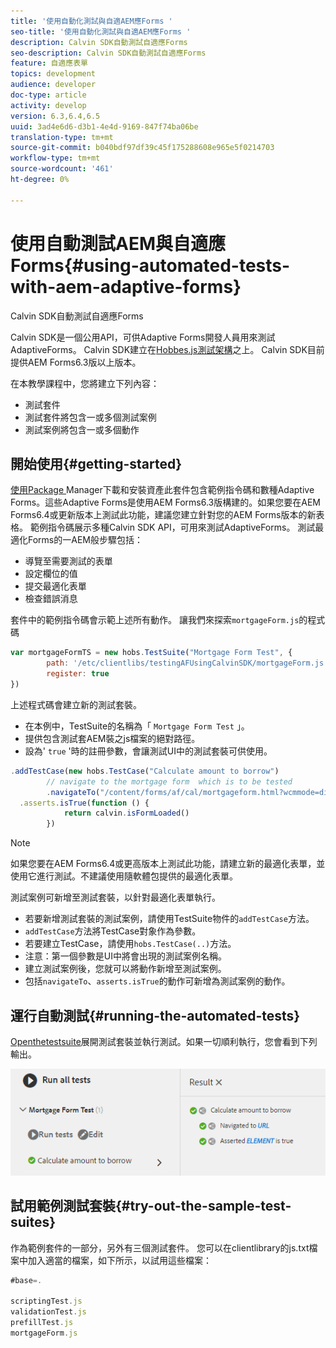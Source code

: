 ```yaml
---
title: '使用自動化測試與自適AEM應Forms '
seo-title: '使用自動化測試與自適AEM應Forms '
description: Calvin SDK自動測試自適應Forms
seo-description: Calvin SDK自動測試自適應Forms
feature: 自適應表單
topics: development
audience: developer
doc-type: article
activity: develop
version: 6.3,6.4,6.5
uuid: 3ad4e6d6-d3b1-4e4d-9169-847f74ba06be
translation-type: tm+mt
source-git-commit: b040bdf97df39c45f175288608e965e5f0214703
workflow-type: tm+mt
source-wordcount: '461'
ht-degree: 0%

---
```



# 使用自動測試AEM與自適應Forms{#using-automated-tests-with-aem-adaptive-forms}

Calvin SDK自動測試自適應Forms

Calvin SDK是一個公用API，可供Adaptive Forms開發人員用來測試AdaptiveForms。 Calvin SDK建立在[Hobbes.js測試架構](https://docs.adobe.com/docs/en/aem/6-3/develop/ref/test-api/index.html)之上。 Calvin SDK目前提供AEM Forms6.3版以上版本。

在本教學課程中，您將建立下列內容：

* 測試套件
* 測試套件將包含一或多個測試案例
* 測試案例將包含一或多個動作

## 開始使用{#getting-started}

[使用Package ](assets/testingadaptiveformsusingcalvinsdk1.zip)Manager下載和安裝資產此套件包含範例指令碼和數種Adaptive Forms。這些Adaptive Forms是使用AEM Forms6.3版構建的。如果您要在AEM Forms6.4或更新版本上測試此功能，建議您建立針對您的AEM Forms版本的新表格。 範例指令碼展示多種Calvin SDK API，可用來測試AdaptiveForms。 測試最適化Forms的一AEM般步驟包括：

* 導覽至需要測試的表單
* 設定欄位的值
* 提交最適化表單
* 檢查錯誤消息

套件中的範例指令碼會示範上述所有動作。
讓我們來探索`mortgageForm.js`的程式碼

```javascript
var mortgageFormTS = new hobs.TestSuite("Mortgage Form Test", {
        path: '/etc/clientlibs/testingAFUsingCalvinSDK/mortgageForm.js',
        register: true
})
```

上述程式碼會建立新的測試套裝。

* 在本例中，TestSuite的名稱為「 `Mortgage Form Test` 」。
* 提供包含測試套AEM裝之js檔案的絕對路徑。
* 設為&#39; `true` &#39;時的註冊參數，會讓測試UI中的測試套裝可供使用。

```javascript
.addTestCase(new hobs.TestCase("Calculate amount to borrow")
        // navigate to the mortgage form  which is to be tested
        .navigateTo("/content/forms/af/cal/mortgageform.html?wcmmode=disabled")
  .asserts.isTrue(function () {
            return calvin.isFormLoaded()
        })
```

>[!NOTE]
>
>如果您要在AEM Forms6.4或更高版本上測試此功能，請建立新的最適化表單，並使用它進行測試。不建議使用隨軟體包提供的最適化表單。

測試案例可新增至測試套裝，以針對最適化表單執行。

* 若要新增測試套裝的測試案例，請使用TestSuite物件的`addTestCase`方法。
* `addTestCase`方法將TestCase對象作為參數。
* 若要建立TestCase，請使用`hobs.TestCase(..)`方法。
* 注意：第一個參數是UI中將會出現的測試案例名稱。
* 建立測試案例後，您就可以將動作新增至測試案例。
* 包括`navigateTo`、`asserts.isTrue`的動作可新增為測試案例的動作。

## 運行自動測試{#running-the-automated-tests}

[Openthetestsuite](http://localhost:4502/libs/granite/testing/hobbes.html)展開測試套裝並執行測試。如果一切順利執行，您會看到下列輸出。

![calvinsdk](assets/calvinimage.png)

## 試用範例測試套裝{#try-out-the-sample-test-suites}

作為範例套件的一部分，另外有三個測試套件。 您可以在clientlibrary的js.txt檔案中加入適當的檔案，如下所示，以試用這些檔案：

```javascript
#base=.

scriptingTest.js
validationTest.js
prefillTest.js
mortgageForm.js
```
